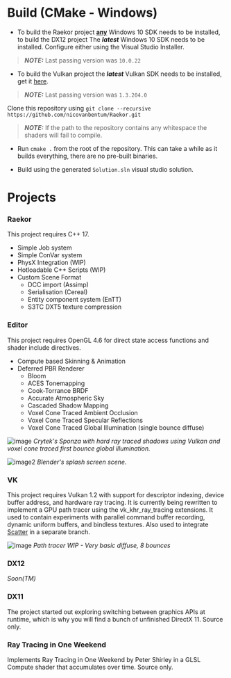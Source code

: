 # Build (CMake - Windows)
* To build the Raekor project <ins>**any**</ins> Windows 10 SDK needs to be installed, to build the DX12 project The _**latest**_ Windows 10 SDK needs to be installed. Configure either using the Visual Studio Installer.
 >**_NOTE:_** Last passing version was ```10.0.22```

* To build the Vulkan project the _**latest**_ Vulkan SDK needs to be installed, get it [here](https://vulkan.lunarg.com/sdk/home#sdk/downloadConfirm/latest/windows/vulkan-sdk.exe).
 >**_NOTE:_** Last passing version was ```1.3.204.0```

Clone this repository using
 ```git clone --recursive https://github.com/nicovanbentum/Raekor.git```
 >**_NOTE:_** If the path to the repository contains any whitespace the shaders will fail to compile.
 
* Run ``` cmake . ``` from the root of the repository. This can take a while as it builds everything, there are no pre-built binaries.

* Build using the generated ```Solution.sln``` visual studio solution.

# Projects

### Raekor
This project requires C++ 17.

* Simple Job system
* Simple ConVar system
* PhysX Integration (WIP)
* Hotloadable C++ Scripts (WIP)
* Custom Scene Format
    - DCC import (Assimp)
    - Serialisation (Cereal)
    - Entity component system (EnTT)
    - S3TC DXT5 texture compression


### Editor
This project requires OpenGL 4.6 for direct state access functions and shader include directives. 

* Compute based Skinning & Animation
* Deferred PBR Renderer
    - Bloom
    - ACES Tonemapping
    - Cook-Torrance BRDF
    - Accurate Atmospheric Sky
    - Cascaded Shadow Mapping
    - Voxel Cone Traced Ambient Occlusion
    - Voxel Cone Traced Specular Reflections
    - Voxel Cone Traced Global Illumination (single bounce diffuse)

![image](https://i.imgur.com/2PCUuBm.png)
*Crytek's Sponza with hard ray traced shadows using Vulkan and voxel cone traced first bounce global illumination.*

![image2](https://i.imgur.com/htxWnRu.png)
*Blender's splash screen scene.*

### VK
This project requires Vulkan 1.2 with support for descriptor indexing, device buffer address, and hardware ray tracing. It is currently being rewritten to implement a GPU path tracer using the vk_khr_ray_tracing extensions. It used to contain experiments with parallel command buffer recording, dynamic uniform buffers, and bindless textures. Also used to integrate [Scatter](https://github.com/nicovanbentum/Scatter) in a separate branch.

![image](https://i.imgur.com/LgjcfKD.png)
*Path tracer WIP - Very basic diffuse, 8 bounces*

### DX12
*Soon(TM)*

### DX11
The project started out exploring switching between graphics APIs at runtime, which is why you will find a bunch of unfinished DirectX 11. Source only.

### Ray Tracing in One Weekend
Implements Ray Tracing in One Weekend by Peter Shirley in a GLSL Compute shader that accumulates over time. Source only.
